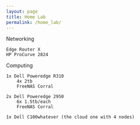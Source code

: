 ```yaml
---
layout: page
title: Home Lab
permalink: /home_lab/
---
```

Networking


    Edge Router X
    HP ProCurve 2824

Computing


    1x Dell Poweredge R310
        4x 2tb
        FreeNAS Corral  

    2x Dell Poweredge 2950
        6x 1.5tb/each
        FreeNAS Corral  

    1x Dell C100whatever (the cloud one with 4 nodes)
